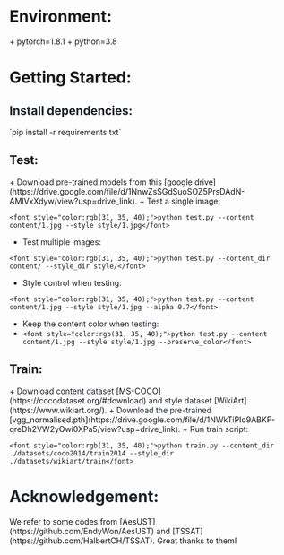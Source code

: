 <h1 id="OMrDr">Environment:</h1>
+ pytorch=1.8.1
+ python=3.8

<h1 id="TagXF">Getting Started:</h1>
<h2 id="VTUMk"><font style="color:rgb(31, 35, 40);">Install dependencies:</font></h2>
`pip install -r requirements.txt`

<h2 id="OCJ0v">Test:</h2>
+ <font style="color:rgb(31, 35, 40);">Download pre-trained models from this </font>[google drive](https://drive.google.com/file/d/1NnwZsSGdSuoSOZ5PrsDAdN-AMlVxXdyw/view?usp=drive_link)<font style="color:rgb(31, 35, 40);">. </font>
+ Test a single image:

`<font style="color:rgb(31, 35, 40);">python test.py --content content/1.jpg --style style/1.jpg</font>`

+ <font style="color:rgb(31, 35, 40);">Test multiple images:</font>

`<font style="color:rgb(31, 35, 40);">python test.py --content_dir content/ --style_dir style/</font>`

+ Style control when testing:

`<font style="color:rgb(31, 35, 40);">python test.py --content content/1.jpg --style style/1.jpg --alpha 0.7</font>`

+ <font style="color:rgb(31, 35, 40);">Keep the content color when testing:</font>
+ `<font style="color:rgb(31, 35, 40);">python test.py --content content/1.jpg --style style/1.jpg --preserve_color</font>`

<h2 id="ei35B">Train:</h2>
+ <font style="color:rgb(31, 35, 40);">Download content dataset </font>[MS-COCO](https://cocodataset.org/#download) <font style="color:rgb(31, 35, 40);">and style dataset </font>[WikiArt](https://www.wikiart.org/)<font style="color:rgb(31, 35, 40);">.</font>
+ <font style="color:rgb(31, 35, 40);">Download the pre-trained </font>[vgg_normalised.pth](https://drive.google.com/file/d/1NWkTiPIo9ABKF-qreDh2VW2yOwi0XPa5/view?usp=drive_link)<font style="color:rgb(31, 35, 40);">.</font>
+ <font style="color:rgb(31, 35, 40);">Run train script:</font>

`<font style="color:rgb(31, 35, 40);">python train.py --content_dir ./datasets/coco2014/train2014 --style_dir ./datasets/wikiart/train</font>`

<h1 id="pvfzA"><font style="color:rgb(31, 35, 40);">Acknowledgement:</font></h1>
We refer to some codes from [AesUST](https://github.com/EndyWon/AesUST) and [TSSAT](https://github.com/HalbertCH/TSSAT). Great thanks to them!

